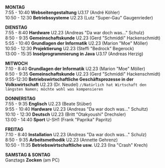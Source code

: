 __MONTAG__<br>
7:55 - 10:40 **Webseitengestaltung** U3.17 (André Köhler)<br>
10:50 - 12:30 **Betriebssysteme** U2.23 (Lutz "Super-Gau" Gaugenrieder)<br>

__DIENSTAG__<br>
7:55 - 8:40 **Hardware** U2.23 (Andreas "Da war doch was..." Schulz)<br>
8:50 - 9:35 **Gemeinschaftskunde** U2.23 (Gerd "Schmiddi" Hackenschmidt)<br>
5:55 - 10:40 **Grundlagen der Informatik** U2.23 (Marion "Moe" Möller)<br>
10:50 - 12:30 **Projektierung** U2.23 (Steffi "Bedrock" Begerock)<br>
13:00 - 15:35 **Inselprogrammierung in Java** U3.17 (Andreas Herzig)<br>

__MITWOCH__<br>
7:10 - 8:40 **Grundlagen der Informatik** U2.23 (Marion "Moe" Möller)<br>
8:50 - 9:35 **Gemeinschaftskunde** U2.23 (Gerd "Schmiddi" Hackenschmidt)<br>
9:55-12:30 **Betriebswirtschaftliche Geschäftsprozesse in der Volkswirtschaft** U2.23 (Dr. Neudel) `//Natürlich hat Wirtschaft den längsten Namen; möchte wohl was kompensieren`<br>

__DONNERSTAG__<br>
7:55 - 9:35 **Englisch** U2.23 (Beate Stüber)<br>
9:55 - 10:40 **Hardware** U2.23 (Andreas "Da war doch was..." Schultz)<br>
10:10 - 12:30 **Deutsch** U2.23 (Britt "Otakyoushi" Drechsler)<br>
13:00 - 14:40 **Sport** U-SH1 (Frank "Paprika" Papritz)<br>

__FREITAG__<br>
7:10 - 8:40 **Installation** U2.23 (Andreas "Da war doch was..." Schulz)<br>
8:50 - 9:35 **Arbeitsmethodik** U2.23 (Annette Gehrenz)<br>
10:50 - 11:35 **Betriebswirtschaftliche usw.** U2.23 (Ina "Crash" Krech)<br>

__SAMSTAG & SONTAG__<br>
Ganztags **Zocken** (am PC)<br>

